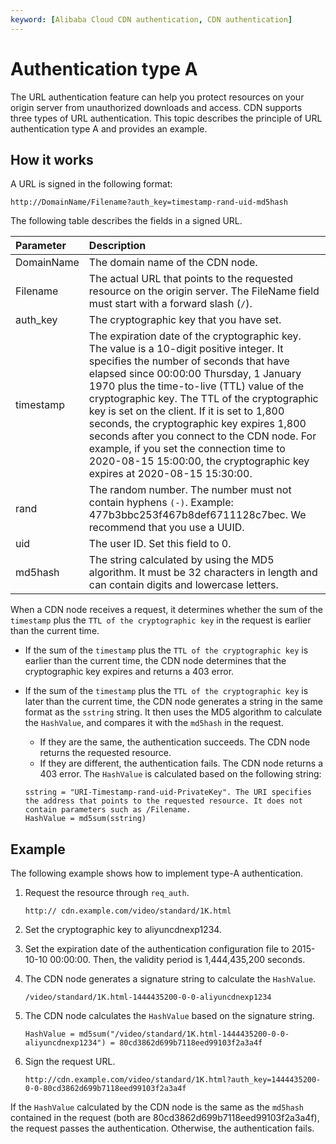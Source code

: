 ```yaml
---
keyword: [Alibaba Cloud CDN authentication, CDN authentication]
---
```


# Authentication type A

The URL authentication feature can help you protect resources on your origin server from unauthorized downloads and access. CDN supports three types of URL authentication. This topic describes the principle of URL authentication type A and provides an example.

## How it works

A URL is signed in the following format:

```
http://DomainName/Filename?auth_key=timestamp-rand-uid-md5hash
```

The following table describes the fields in a signed URL.

|Parameter|Description|
|:--------|:----------|
|DomainName|The domain name of the CDN node.|
|Filename|The actual URL that points to the requested resource on the origin server. The FileName field must start with a forward slash \(`/`\).|
|auth\_key|The cryptographic key that you have set.|
|timestamp|The expiration date of the cryptographic key. The value is a 10-digit positive integer. It specifies the number of seconds that have elapsed since 00:00:00 Thursday, 1 January 1970 plus the time-to-live \(TTL\) value of the cryptographic key. The TTL of the cryptographic key is set on the client. If it is set to 1,800 seconds, the cryptographic key expires 1,800 seconds after you connect to the CDN node. For example, if you set the connection time to 2020-08-15 15:00:00, the cryptographic key expires at 2020-08-15 15:30:00. |
|rand|The random number. The number must not contain hyphens `(-)`. Example: 477b3bbc253f467b8def6711128c7bec. We recommend that you use a UUID.|
|uid|The user ID. Set this field to 0.|
|md5hash|The string calculated by using the MD5 algorithm. It must be 32 characters in length and can contain digits and lowercase letters.|

When a CDN node receives a request, it determines whether the sum of the `timestamp` plus the `TTL of the cryptographic key` in the request is earlier than the current time.

-   If the sum of the `timestamp` plus the `TTL of the cryptographic key` is earlier than the current time, the CDN node determines that the cryptographic key expires and returns a 403 error.
-   If the sum of the `timestamp` plus the `TTL of the cryptographic key` is later than the current time, the CDN node generates a string in the same format as the `sstring` string. It then uses the MD5 algorithm to calculate the `HashValue`, and compares it with the `md5hash` in the request.

    -   If they are the same, the authentication succeeds. The CDN node returns the requested resource.
    -   If they are different, the authentication fails. The CDN node returns a 403 error.
    The `HashValue` is calculated based on the following string:

    ```
    sstring = "URI-Timestamp-rand-uid-PrivateKey". The URI specifies the address that points to the requested resource. It does not contain parameters such as /Filename.
    HashValue = md5sum(sstring)
    ```


## Example

The following example shows how to implement type-A authentication.

1.  Request the resource through `req_auth`.

    ```
    http:// cdn.example.com/video/standard/1K.html
    ```

2.  Set the cryptographic key to aliyuncdnexp1234.
3.  Set the expiration date of the authentication configuration file to 2015-10-10 00:00:00. Then, the validity period is 1,444,435,200 seconds.
4.  The CDN node generates a signature string to calculate the `HashValue`.

    ```
    /video/standard/1K.html-1444435200-0-0-aliyuncdnexp1234
    ```

5.  The CDN node calculates the `HashValue` based on the signature string.

    ```
    HashValue = md5sum("/video/standard/1K.html-1444435200-0-0-aliyuncdnexp1234") = 80cd3862d699b7118eed99103f2a3a4f
    ```

6.  Sign the request URL.

    ```
    http://cdn.example.com/video/standard/1K.html?auth_key=1444435200-0-0-80cd3862d699b7118eed99103f2a3a4f
    ```


If the `HashValue` calculated by the CDN node is the same as the `md5hash` contained in the request \(both are 80cd3862d699b7118eed99103f2a3a4f\), the request passes the authentication. Otherwise, the authentication fails.


